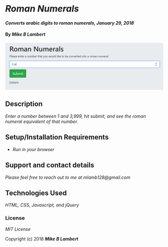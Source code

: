 # _Roman Numerals_

#### _Converts arabic digits to roman numerals, January 29, 2018_

#### By _**Mike B Lambert**_

![Screenshot of full deck](./img/screenshot.PNG)

## Description

_Enter a number between 1 and 3,999, hit submit, and see the roman numeral equivalent of that number._

## Setup/Installation Requirements

* _Run in your browser_


## Support and contact details

_Please feel free to reach out to me at mlamb128@gmail.com_

## Technologies Used

_HTML, CSS, Javascript, and jQuery_

### License

*MIT License*

Copyright (c) 2018 **_Mike B Lambert_**

